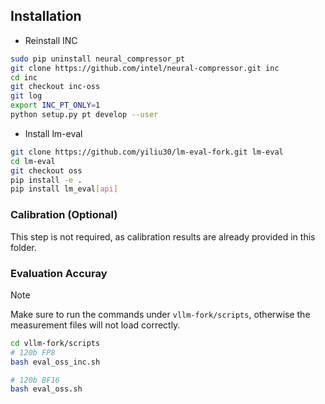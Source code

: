 ## Installation

- Reinstall INC
```bash
sudo pip uninstall neural_compressor_pt
git clone https://github.com/intel/neural-compressor.git inc
cd inc
git checkout inc-oss
git log
export INC_PT_ONLY=1
python setup.py pt develop --user

```

- Install lm-eval
```bash
git clone https://github.com/yiliu30/lm-eval-fork.git lm-eval
cd lm-eval
git checkout oss
pip install -e .
pip install lm_eval[api]
```

### Calibration (Optional)
This step is not required, as calibration results are already provided in this folder.

### Evaluation Accuray
> [!NOTE]
> Make sure to run the commands under `vllm-fork/scripts`, otherwise the measurement files will not load correctly.

```bash
cd vllm-fork/scripts
# 120b FP8
bash eval_oss_inc.sh

# 120b BF16
bash eval_oss.sh
```
